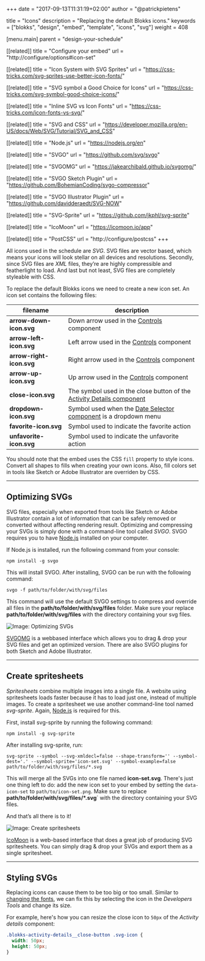 +++
date            = "2017-09-13T11:31:19+02:00"
author          = "@patrickpietens"

title           = "Icons"
description     = "Replacing the default Blokks icons."
keywords        = ["blokks", "design", "embed", "template", "icons", "svg"]
weight          = 408

[menu.main]
parent          = "design-your-schedule"

[[related]]
title = "Configure your embed"
url = "http://configure/options#icon-set"

[[related]]
title = "Icon System with SVG Sprites"
url = "https://css-tricks.com/svg-sprites-use-better-icon-fonts/"

[[related]]
title = "SVG symbol a Good Choice for Icons"
url = "https://css-tricks.com/svg-symbol-good-choice-icons/"

[[related]]
title = "Inline SVG vs Icon Fonts"
url = "https://css-tricks.com/icon-fonts-vs-svg/"

[[related]]
title = "SVG and CSS"
url = "https://developer.mozilla.org/en-US/docs/Web/SVG/Tutorial/SVG_and_CSS"

[[related]]
title = "Node.js"
url = "https://nodejs.org/en"

[[related]]
title = "SVGO"
url = "https://github.com/svg/svgo"

[[related]]
title = "SVGOMG"
url = "https://jakearchibald.github.io/svgomg/"

[[related]]
title = "SVGO Sketch Plugin"
url = "https://github.com/BohemianCoding/svgo-compressor"

[[related]]
title = "SVGO Illustrator Plugin"
url = "https://github.com/davidderaedt/SVG-NOW"

[[related]]
title = "SVG-Sprite"
url = "https://github.com/jkphl/svg-sprite"

[[related]]
title = "IcoMoon"
url = "https://icomoon.io/app"

[[related]]
title = "PostCSS"
url = "http://configure/postcss"
+++

All icons used in the schedule are *SVG*. SVG files are vector based, which means your icons will look stellar on all devices and resolutions. Secondly, since SVG files are *XML* files, they’re are highly compressible and featherlight to load. And last but not least, SVG files are completely styleable with CSS.

To replace the default Blokks icons we need to create a new icon set. An icon set contains the following files:

| filename | description |
|----------|-------------|
| **arrow-down-icon.svg** | Down arrow used in the [Controls](http://themes/structure#controls) component |
| **arrow-left-icon.svg** | Left arrow used in the [Controls](http://themes/structure#controls) component |
| **arrow-right-icon.svg** | Right arrow used in the [Controls](http://themes/structure#controls) component |
| **arrow-up-icon.svg** | Up arrow used in the [Controls](http://themes/structure#controls) component |
| **close-icon.svg** | The symbol used in the close button of the [Activity Details component](http://themes/structure#activity-details) |
| **dropdown-icon.svg** | Symbol used when the [Date Selector component](http://themes/structure#date-selector) is a dropdown menu |
| **favorite-icon.svg** | Symbol used to indicate the favorite action |
| **unfavorite-icon.svg** | Symbol used to indicate the unfavorite action |

<span class='note'>You should note that the embed uses the CSS `fill` property to style icons. Convert all shapes to fills when creating your own icons. Also, fill colors set in tools like Sketch or Adobe Illustrator are overriden by CSS.</span>

---

## Optimizing SVGs
SVG files, especially when exported from tools like Sketch or Adobe Illustrator contain a lot of information that can be safely removed or converted without affecting rendering result. Optimizing and compressing your SVGs is simply done with a command-line tool called *SVGO*. SVGO requires you to have [Node.js](https://nodejs.org/en/) installed on your computer.

If Node.js is installed, run the following command from your console:

```cli
npm install -g svgo
```

This will install SVGO. After installing, SVGO can be run with the following command:

```cli
svgo -f path/to/folder/with/svg/files
```

This command will use the default SVGO settings to compress and override all files in the **path/to/folder/with/svg/files** folder. Make sure your replace **path/to/folder/with/svg/files** with the directory containing your svg files.

![Image: Optimizing SVGs](http://images/optimizing-svgs.gif)

<span class='note'>[SVGOMG](https://jakearchibald.github.io/svgomg/) is a webbased interface which allows you to drag & drop your SVG files and get an optimized version. There are also SVGO plugins for both Sketch and Adobe Illustrator.</span>

---

## Create spritesheets
*Spritesheets* combine multiple images into a single file. A website using spritesheets loads faster because it has to load just one, instead of multiple images. To create a spritesheet we use another command-line tool named *svg-sprite*. Again, [Node.js](ttps://nodejs.org/en) is required for this.

First, install svg-sprite by running the following command:

```cli
npm install -g svg-sprite
```

After installing svg-sprite, run:

```cli
svg-sprite --symbol --svg-xmldecl=false --shape-transform='' --symbol-dest='.' --symbol-sprite='icon-set.svg' --symbol-example=false path/to/folder/with/svg/files/*.svg
```

This will merge all the SVGs into one file named **icon-set.svg**. There's just one thing left to do: add the new icon set to your embed by setting the `data-icon-set` to `path/to/icon-set.png`. Make sure to replace **path/to/folder/with/svg/files/\*.svg**` with the directory containing your SVG files.

And that’s all there is to it!

![Image: Create spritesheets](http://images/optimizing-svgs.gif)

<span class='note'>[IcoMoon](https://icomoon.io/app) is a web-based interface that does a great job of producing SVG spritesheets. You can simply drag & drop your SVGs and export them as a single spritesheet.</span>

---

## Styling SVGs
Replacing icons can cause them to be too big or too small. Similar to [changing the fonts](http://design/fonts), we can fix this by selecting the icon in the *Developers Tools* and change its size.

For example, here's how you can resize the close icon to `50px` of the *Activity details* component:

```css
.blokks-activity-details__close-button .svg-icon {
  width: 50px;
  height: 50px;
}
```